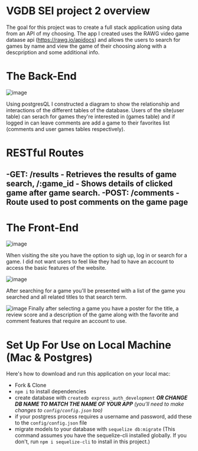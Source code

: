 # VGDB SEI project 2 overview
The goal for this project was to create a full stack application using data from an API of my choosing. The app I created uses the RAWG video game dataase api (https://rawg.io/apidocs) and allows the users to search for games by name and view the game of their choosing along with a descpription and some additional info. 

# The Back-End
![image](https://user-images.githubusercontent.com/85405879/145733348-284e44a2-8a9d-4195-ad77-3678e0a8a59a.png)

Using postgresQL I constructed a diagram to show the relationship and interactions of the different tables of the database. Users of the site(user table) can serach for games they're interested in (games table) and if logged in can leave comments are add a game to their favorites list (comments and user games tables respectively). 

# RESTful Routes
-GET: /results - Retrieves the results of game search, /:game_id - Shows details of clicked game after game search.
-POST: /comments - Route used to post comments on the game page 
-


# The Front-End 
![image](https://user-images.githubusercontent.com/85405879/145738803-67244fb5-d36a-4b89-af83-bb443898fd8d.png)

When visiting the site you have the option to sigh up, log in or search for a game. I did not want users to feel like they had to have an account to access the basic features of the website. 

![image](https://user-images.githubusercontent.com/85405879/145738869-e93e3082-2bc0-4551-a7b6-1ee9e0c1a49f.png)

After searching for a game you'll be presented with a list of the game you searched and all related titles to that search term. 

![image](https://user-images.githubusercontent.com/85405879/145738977-1294d70d-5ce5-420d-b464-fa9e30ff31f2.png)
 Finally after selecting a game you have a poster for the title, a review score and a description of the game along with the favorite and comment features that require an account to use. 
 
 









# Set Up For Use on Local Machine (Mac & Postgres)

Here's how to download and run this application on your local mac:

* Fork & Clone
* `npm i` to install dependencies
* create database with `createdb express_auth_development` ***OR CHANGE DB NAME TO MATCH THE NAME OF YOUR APP*** _(you'll need to make changes to `config/config.json` too)_
* if your postgress process requires a username and password, add these to the `config/config.json` file
* migrate models to your database with `sequelize db:migrate` (This command assumes you have the sequelize-cli installed globally. If you don't, run `npm i sequelize-cli` to install in this project.)




